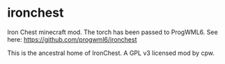 ironchest
=========

Iron Chest minecraft mod. The torch has been passed to ProgWML6. See here: https://github.com/progwml6/ironchest

This is the ancestral home of IronChest. A GPL v3 licensed mod by cpw.